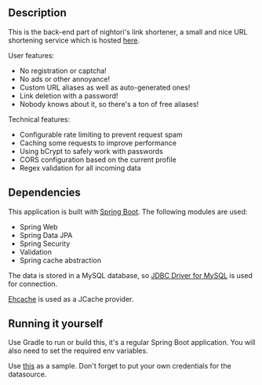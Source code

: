 ## Description
This is the back-end part of nightori's link shortener, a small and nice URL shortening service which is hosted [here](https://cc.nightori.ru).

User features:
 - No registration or captcha!
 - No ads or other annoyance!
 - Custom URL aliases as well as auto-generated ones!
 - Link deletion with a password!
 - Nobody knows about it, so there's a ton of free aliases!
 
 Technical features:
 - Configurable rate limiting to prevent request spam
 - Caching some requests to improve performance
 - Using bCrypt to safely work with passwords
 - CORS configuration based on the current profile
 - Regex validation for all incoming data

## Dependencies
This application is built with [Spring Boot](https://spring.io/projects/spring-boot). The following modules are used:
- Spring Web
- Spring Data JPA
- Spring Security
- Validation
- Spring cache abstraction

The data is stored in a MySQL database, so [JDBC Driver for MySQL](https://www.mysql.com/products/connector/) is used for connection.

[Ehcache](https://www.ehcache.org/documentation/3.0/107.html) is used as a JCache provider.

## Running it yourself
Use Gradle to run or build this, it's a regular Spring Boot application. You will also need to set the required env variables.

Use [this](src/main/resources/application.properties.sample) as a sample. Don't forget to put your own credentials for the datasource.
